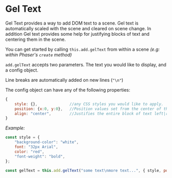 # Gel Text

Gel Text provides a way to add DOM text to a scene. Gel text is automatically scaled with the scene and cleared on scene change. In addition Gel text provides some help for justifying blocks of text and centering them in the scene.

You can get started by calling `this.add.gelText` from within a scene _(e.g: within Phaser's `create` method)_

`add.gelText` accepts two parameters. The text you would like to display, and a config object.

Line breaks are automatically added on new lines (`"\n"`)

The config object can have any of the following properties:

```javascript
{
    style: {},              //any CSS styles you would like to apply.
    position: {x:0, y:0},   //Position values set from the center of the screen 
    align: "center",        //Justifies the entire block of text left|right|center
}
```


_Example:_
```javascript
const style = {
    "background-color": "white",
    font: "32px Arial",
    color: "red",
    "font-weight": "bold",
};

const gelText = this.add.gelText("some text\nmore text...", { style, position: { x: 0, y: -200 }, align: "center" });
```
